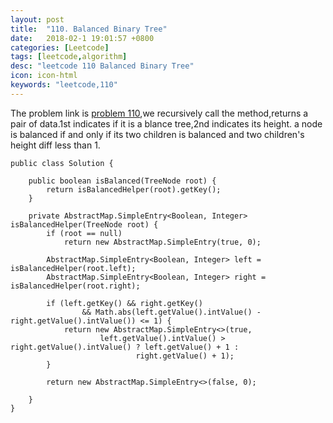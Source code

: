 ```yaml
---
layout: post
title:  "110. Balanced Binary Tree"
date:   2018-02-1 19:01:57 +0800
categories: [Leetcode] 
tags: [leetcode,algorithm]
desc: "leetcode 110 Balanced Binary Tree"
icon: icon-html
keywords: "leetcode,110"
---
```

The problem link is [problem 110][problem_110],we recursively call the method,returns a pair of data.1st indicates if it is a blance tree,2nd indicates its height.
a node is balanced if and only if its two children is balanced and two children's height diff less than 1.
```
public class Solution {

    public boolean isBalanced(TreeNode root) {
        return isBalancedHelper(root).getKey();
    }

    private AbstractMap.SimpleEntry<Boolean, Integer> isBalancedHelper(TreeNode root) {
        if (root == null)
            return new AbstractMap.SimpleEntry(true, 0);

        AbstractMap.SimpleEntry<Boolean, Integer> left = isBalancedHelper(root.left);
        AbstractMap.SimpleEntry<Boolean, Integer> right = isBalancedHelper(root.right);

        if (left.getKey() && right.getKey()
                && Math.abs(left.getValue().intValue() - right.getValue().intValue()) <= 1) {
            return new AbstractMap.SimpleEntry<>(true,
                    left.getValue().intValue() > right.getValue().intValue() ? left.getValue() + 1 :
                            right.getValue() + 1);
        }

        return new AbstractMap.SimpleEntry<>(false, 0);

    }
}
```
[problem_110]:https://leetcode.com/problems/balanced-binary-tree/description/
